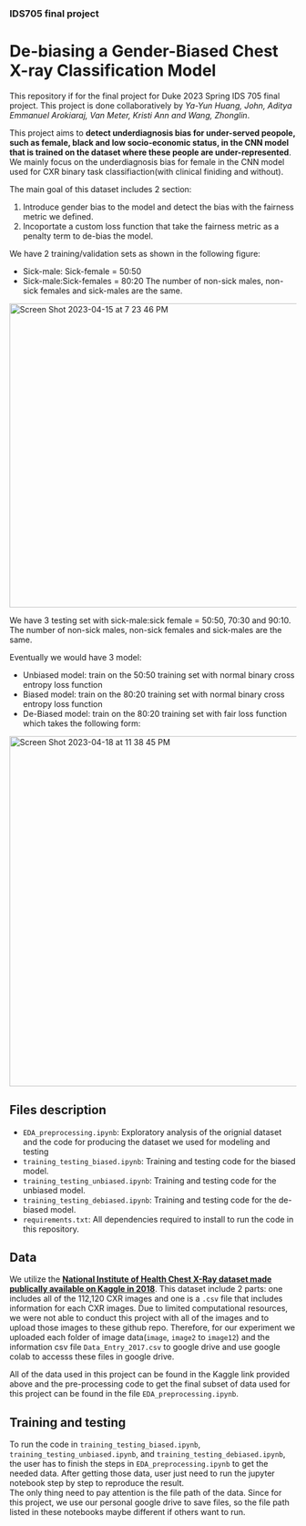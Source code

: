 ### IDS705 final project
# De-biasing a Gender-Biased Chest X-ray Classification Model
This repository if for the final project for Duke 2023 Spring IDS 705 final project. This project is done collaboratively by *Ya-Yun Huang, John, Aditya Emmanuel Arokiaraj, Van Meter, Kristi Ann and Wang, Zhonglin*.

This project aims to **detect underdiagnosis bias for under-served peopole, such as female, black and low socio-economic status, in the CNN model that is trained on the dataset where these people are under-represented**. We mainly focus on the underdiagnosis bias for female in the CNN model used for CXR binary task classifiaction(with clinical finiding and without). 

The main goal of this dataset includes 2 section:
1. Introduce gender bias to the model and detect the bias with the fairness metric we defined.
2. Incoportate a custom loss function that take the fairness metric as a penalty term to de-bias the model.

We have 2 training/validation sets as shown in the following figure:
- Sick-male: Sick-female = 50:50
- Sick-male:Sick-females = 80:20
The number of non-sick males, non-sick females and sick-males are the same.
<img width="534" alt="Screen Shot 2023-04-15 at 7 23 46 PM" src="https://user-images.githubusercontent.com/110958060/233205323-3fd68f8a-eaa2-4b87-aed6-cdb2b9248473.png">

We have 3 testing set with sick-male:sick female = 50:50, 70:30 and 90:10. The number of non-sick males, non-sick females and sick-males are the same.

Eventually we would have 3 model:
- Unbiased model: train on the 50:50 training set with normal binary cross entropy loss function
- Biased model: train on the 80:20 training set with normal binary cross entropy loss function
- De-Biased model: train on the 80:20 training set with fair loss function which takes the following form:
<img width="615" alt="Screen Shot 2023-04-18 at 11 38 45 PM" src="https://user-images.githubusercontent.com/110958060/233206057-6b2d1ba1-3cd6-490a-a917-683456987685.png">


## Files description
- `EDA_preprocessing.ipynb`: Exploratory analysis of the orignial dataset and the code for producing the dataset we used for modeling and testing
- `training_testing_biased.ipynb`: Training and testing code for the biased model.
- `training_testing_unbiased.ipynb`: Training and testing code for the unbiased model.
- `training_testing_debiased.ipynb`: Training and testing code for the de-biased model.
- `requirements.txt`: All dependencies required to install to run the code in this repository.

## Data
We utilize the [**National Institute of Health Chest X-Ray dataset made publically available on Kaggle in 2018**](https://www.kaggle.com/datasets/nih-chest-xrays/data). This dataset include 2 parts: one includes all of the 112,120 CXR images and one is a `.csv` file that includes information for each CXR images. Due to limited computational resources, we were not able to conduct this project with all of the images and to upload those images to these github repo. Therefore, for our experiment we uploaded each folder of image data(`image`, `image2` to `image12`) and the information csv file `Data_Entry_2017.csv` to google drive and use google colab to accesss these files in google drive. 

All of the data used in this project can be found in the Kaggle link provided above and the pre-processing code to get the final subset of data used for this project can be found in the file `EDA_preprocessing.ipynb`.

## Training and testing
To run the code in `training_testing_biased.ipynb`, `training_testing_unbiased.ipynb`, and `training_testing_debiased.ipynb`, the user has to finish the steps in `EDA_preprocessing.ipynb` to get the needed data. After getting those data, user just need to run the jupyter notebook step by step to reproduce the result.   
The only thing need to pay attention is the file path of the data. Since for this project, we use our personal google drive to save files, so the file path listed in these notebooks maybe different if others want to run.
